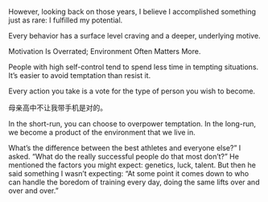 However, looking back on those years, I believe I accomplished something just as rare: I fulfilled my potential.

Every behavior has a surface level craving and a deeper, underlying motive.

Motivation Is Overrated; Environment Often Matters More.

People with high self-control tend to spend less time in tempting situations. It’s easier to avoid temptation than resist it.

Every action you take is a vote for the type of person you wish to become. 

母亲高中不让我带手机是对的。

 In the short-run, you can choose to overpower temptation. In the long-run, we become a product of the environment that we live in. 


What’s the difference between the best athletes and everyone else?” I asked. “What do the really successful people do that most don’t?”
He mentioned the factors you might expect: genetics, luck, talent. But then he said something I wasn’t expecting: “At some point it comes down to who can handle the boredom of training every day, doing the same lifts over and over and over.”
